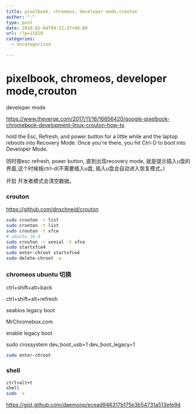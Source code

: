 ```yaml
---
title: pixelbook, chromeos, developer mode,crouton
author: "-"
type: post
date: 2018-02-04T09:22:37+00:00
url: /?p=11818
categories:
  - Uncategorized

---
```

# pixelbook, chromeos, developer mode,crouton
developer mode
  
https://www.theverge.com/2017/11/16/16656420/google-pixelbook-chromebook-development-linux-crouton-how-to
  
hold the Esc, Refresh, and power button for a little while and the laptop reboots into Recovery Mode. Once you're there, you hit Ctrl-D to boot into Developer Mode.
  
同时按esc refresh, poeer button, 直到出现recovery mode, 就是提示插入u盘的界面,这个时候按ctrl-d(不需要插入u盘, 插入u盘会自动进入恢复模式。)
  
开启 开发者模式会清空数据。

### crouton

https://github.com/dnschneid/crouton

```bash
sudo crouton -r list
sudo cronton -t list
sudo crouton -t xfce
# ubuntu 16.4
sudo crouton -r xenial -t xfce
sudo startxfce4
sudo enter-chroot startxfce4
sudo delete-chroot -a
```

### chromeos ubuntu 切换

ctrl+shift+alt+back
  
ctrl+shift+alt+refresh

seabios legacy boot
  
MrChromebox.com

enable legacy boot
  
sudo crossystem dev_boot_usb=1 dev_boot_legacy=1

```bash
sudo enter-chroot
```

### shell

```bash
ctrl+alt+t
shell
sudo -s
```

https://gist.github.com/daemonp/ecead946317b175e3b54731a513efe94